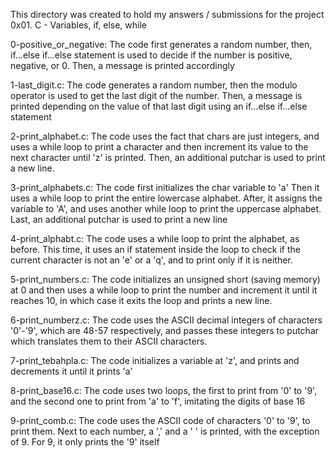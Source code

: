 This directory was created to hold my answers / submissions for the project
0x01. C - Variables, if, else, while

0-positive_or_negative: The code first generates a random number, then,
if...else if...else statement is used to decide if the number is positive,
negative, or 0. Then, a message is printed accordingly

1-last_digit.c: The code generates a random number, then the modulo operator is
used to get the last digit of the number. Then, a message is printed depending
on the value of that last digit using an if...else if...else statement

2-print_alphabet.c: The code uses the fact that chars are just integers, and
uses a while loop to print a character and then increment its value to the next
character until 'z' is printed. Then, an additional putchar is used to print
a new line.

3-print_alphabets.c: The code first initializes the char variable to 'a'
Then it uses a while loop to print the entire lowercase alphabet.
After, it assigns the variable to 'A', and uses another while loop
to print the uppercase alphabet. Last, an additional putchar is used
to print a new line

4-print_alphabt.c: The code uses a while loop to print the alphabet, as
before. This time, it uses an if statement inside the loop to check
if the current character is not an 'e' or a 'q', and to print only if
it is neither.

5-print_numbers.c: The code initializes an unsigned short
(saving memory) at 0 and then uses a while loop to print the number and
increment it until it reaches 10, in which case it exits the loop and prints
a new line.

6-print_numberz.c: The code uses the ASCII decimal integers of characters
'0'-'9', which are 48-57 respectively, and passes these integers to putchar
which translates them to their ASCII characters.

7-print_tebahpla.c: The code initializes a variable at 'z', and prints and
decrements it until it prints 'a'

8-print_base16.c: The code uses two loops, the first to print from '0' to '9',
and the second one to print from 'a' to 'f', imitating the digits of base 16

9-print_comb.c: The code uses the ASCII code of characters '0' to '9', to print
them. Next to each number, a ',' and a ' ' is printed, with the exception of 9.
For 9, it only prints the '9' itself
